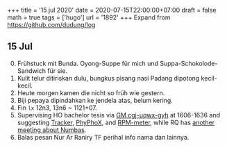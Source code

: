 +++
title = '15 jul 2020'
date = 2020-07-15T22:00:00+07:00
draft = false
math = true
tags = ['hugo']
url = '1892'
+++
Expand from https://github.com/dudung/log <!--more-->

## 15 Jul
0. Fr&uuml;hstuck mit Bunda. Oyong-Suppe f&uuml;r mich und Suppa-Schokolode-Sandwich f&uuml;r sie.
1. Kulit telur ditiriskan dulu, bungkus pisang nasi Padang dipotong kecil-kecil.
2. Heute morgen kamen die nicht so fr&uuml;h wie gestern.
3. Biji pepaya dipindahkan ke jendela atas, belum kering.
4. Fin `lx` 12n3, 13n6 ~ 1121+07.
5. Supervising HO bachelor tesis via [GM cgj-uqwx-gyh](https://meet.google.com/cgj-uqwx-gyh) at 1606-1636 and suggesting [Tracker](https://physlets.org/tracker/), [PhyPhoX](https://phyphox.org), and [RPM-meter](https://www.tokopedia.com/chachichu/digital-photo-tachometer-rpm-meter-murah-bagus), while RQ has [another meeting about Numbas](https://newcastleuniversity.zoom.us/meeting/register/tJ0ofu2oqj0sGdYAXwnDJ8s5f1chM9P7NFOc?timezone_id=Asia%2FJakarta).
6. Balas pesan Nur Ar Raniry TF perihal info nama dan lainnya.
